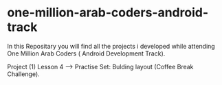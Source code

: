 # one-million-arab-coders-android-track

In this Repositary you will find all the projects i developed 
while attending One Million Arab Coders ( Android Development Track).

Project (1) Lesson 4 --> Practise Set: Bulding layout (Coffee Break Challenge).
